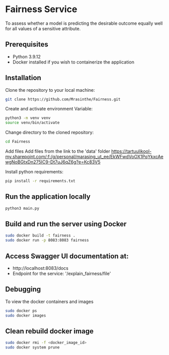 # Fairness Service

To assess whether a model is predicting the desirable outcome equally well for all values of a sensitive attribute.

## Prerequisites

- Python 3.9.12
- Docker installed if you wish to containerize the application

## Installation

Clone the repository to your local machine:

```bash
git clone https://github.com/Mrasinthe/Fairness.git
```

Create and activate environment Variable:

```bash
python3 -m venv venv
source venv/bin/activate
```

Change directory to the cloned repository:

```bash
cd Fairness
```
Add files
Add files from the link to the 'data' folder https://tartuulikool-my.sharepoint.com/:f:/g/personal/marasing_ut_ee/EkWFwdVoOX1PqYkxcAewgNoBGtxDn275IC9-Dt7uJ6qZ6g?e=Kc83V5

Install python requirements:

```bash
pip install -r requirements.txt
```

## Run the application locally

```bash
python3 main.py
```

## Build and run the server using Docker

```bash
sudo docker build -t fairness .
sudo docker run -p 8083:8083 fairness
```
## Access Swagger UI documentation at:

- http://localhost:8083/docs
- Endpoint for the service: '/explain_fairness/file'

## Debugging

To view the docker containers and images

```bash
sudo docker ps
sudo docker images
```

## Clean rebuild docker image

```bash
sudo docker rmi -f <docker_image_id>
sudo docker system prune
```



